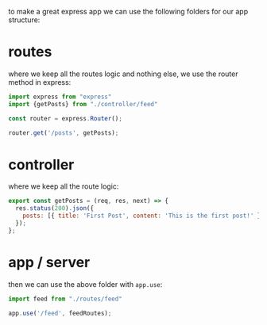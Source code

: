 
to make a great express app we can use the following folders for our app structure:

# routes

where we keep all the routes logic and nothing else, we use the router method in express:

```js
import express from "express"
import {getPosts} from "./controller/feed"

const router = express.Router();

router.get('/posts', getPosts);

```

# controller
 
where we keep all the route logic:

```js
export const getPosts = (req, res, next) => {
  res.status(200).json({
    posts: [{ title: 'First Post', content: 'This is the first post!' }]
  });
};
```

# app / server 

then we can use the above folder with `app.use`:

```js
import feed from "./routes/feed"

app.use('/feed', feedRoutes);
```